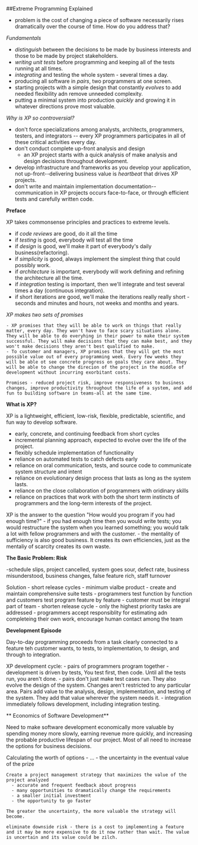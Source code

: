 ##Extreme Programming Explained

- problem is the cost of changing a piece of software necessarily rises dramatically over the course of time. How do you address that?

*Fundamentals*
  - *distinguish* between the decisions to be made by business interests and those to be made by project stakeholders.
  - *writing unit tests* before programming and keeping all of the tests running at all times.
  - *integrating* and testing the whole system - several times a day.
  - producing all software in *pairs*, two programmers at one screen.
  - starting projects with a simple design that constantly *evolves* to add needed flexibility adn remove unneeded complexity.
  - putting a minimal system into production *quickly* and growing it in whatever directions prove most valuable.

*Why is XP so controversial?*
  - don't force specializations among analysts, architects, programmers, testers, and integrators -- every XP programmers participates in all of these critical activities every day. 
  - don't conduct complete up-front analysis and design
    - an XP project starts with a quick analysis of make analysis and design decisions throughout development. 
  - develop infrastructure and frameworks as you develop your application, not up-front--delivering business value is *heartbeat* that drives XP projects.
  - don't write and maintain implementation documentation--communication in XP projects occurs face-to-face, or through efficient tests and carefully written code. 

**Preface**

  XP takes commonsense principles and practices to extreme levels.

  - if *code reviews* are good, do it all the time
  - if *testing* is good, everybody will test all the time
  - if *design* is good, we'll make it part of everybody's daily business(refactoring).
  - if *simplicity* is good, always implement the simplest thing that could possibly work.
  - if *architecture* is important, everybody will work defining and refining the architecture all the time.
  - if *integration* testing is important, then we'll integrate and test several times a day (continuous integration).
  - if short iterations are good, we'll make the iterations really really short - seconds and minutes and hours, not weeks and months and years. 

  *XP makes two sets of promises*

    - XP promises that they will be able to work on things that really matter, every day. They won't have to face scary situations alone. They will be able to do everyhing in their power to make their system successful. They will make decisions that they can make best, and they won't make decisions they aren't best qualified to make. 
    - To customer and managers, XP promises that they will get the most possible value out of every programming week. Every few weeks they will be able ot see concrete progress on goals they care about. They will be able to change the direcion of the project in the middle of development without incurring exorbitant costs. 

    Promises - reduced project risk, improve responsiveness to business changes, improve productivity throughout the life of a system, and add fun to building software in teams-all at the same time.

**What is XP?**

  XP is a lightweight, efficient, low-risk, flexible, predictable, scientific, and fun way to develop software. 

  - early, concrete, and continuing feedback from short cycles
  - incremental planning approach, expected to evolve over the life of the project.
  - flexibly schedule implementation of functionality
  - reliance on automated tests to catch defects early
  - reliance on oral communication, tests, and source code to communicate system structure and intent
  - reliance on evolutionary design process that lasts as long as the system lasts.
  - reliance on the close collaboration of programmers with oridinary skills
  - reliance on practices that work with both the short term instincts of programmers and the long-term interests of the project.

  XP is the answer to the question "How would you program if you had enough time?" 
    - if you had enough time then you would write tests; you would restructure the system when you learned something; you would talk a lot with fellow programmers and with the customer.
    - the mentality of sufficiency is also good business. It creates its own efficiencies, just as the mentaliy of scarcity creates its own waste. 

**The Basic Problem: Risk**

  -schedule slips, project cancelled, system goes sour, defect rate, business misunderstood, business changes, false feature rich, staff turnover

  Solution
    - short release cycles
    - minimum vialbe product
    - create and maintain comprehensive suite tests
    - programmers test function by function and customers test program feature by feature
    - customer must be integral part of team
    - shorten release cycle
    - only the highest priority tasks are addressed
    - programmers accept responsiblity for estimating adn completeing their own work, encourage human contact among the team

**Development Episode**

  Day-to-day programming proceeds from a task clearly connected to a feature teh customer wants, to tests, to implementation, to design, and through to integration. 

  XP development cycle:
    - pairs of programmers program together
    - development is driven by tests, You test first, then code. Until all the tests run, you aren't done.
    - pairs don't just make test cases run. They also evolve the design of the system. Changes aren't restricted to any particular area. Pairs add value to the analysis, design, implementation, and testing of the system. They add that value wherever the system needs it. 
    - integration immediately follows development, including integration testing. 

** Economics of Software Development**

  Need to make software development economically more valuable by spending money more slowly, earning revenue more quickly, and increasing the probable productive lifespan of our project. Most of all need to increase the options for business decisions. 

  Calculating the worth of options
    - ...
    - the uncertainty in the eventual value of the prize

    Create a project management strategy that maximizes the value of the project analyzed
      - accurate and frequent feedback about progress
      - many opportunities to dramatically change the requirements
      - a smaller initial investment
      - the opportunity to go faster
  
    The greater the uncertainty, the more valuable the strategy will become. 

    eliminate downside risk - there is a cost to implementing a feature and it may be more expensive to do it now rather than wait. The value is uncertain and its value could be zilch.
    



